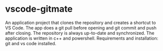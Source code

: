# vscode-gitmate
An application project that clones the repository and creates a shortcut to VS Code. The app does a git pull before opening and git commit and push after closing. The repository is always up-to-date and synchronized. The application is written in c++ and powershell. Requirements and installation: git and vs code installed.
